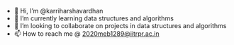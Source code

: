 - 👋 Hi, I’m @karriharshavardhan
- 🌱 I’m currently learning data structures and algorithms
- 💞️ I’m looking to collaborate on projects in data structures and algorithms
- 📫 How to reach me @ 2020meb1289@iitrpr.ac.in

<!---
karriharshavardhan/karriharshavardhan is a ✨ special ✨ repository because its `README.md` (this file) appears on your GitHub profile.
You can click the Preview link to take a look at your changes.
--->

